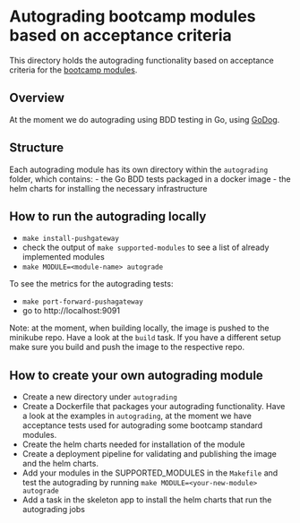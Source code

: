 # Autograding bootcamp modules based on acceptance criteria
 
This directory holds the autograding functionality based on acceptance criteria for the [bootcamp modules](../../knowledge-base/content/bootcamp/modules).

## Overview 

At the moment we do autograding using BDD testing in Go, using [GoDog](https://github.com/cucumber/godog).

## Structure

Each autograding module has its own directory within the `autograding` folder, which contains:
    - the Go BDD tests packaged in a docker image
    - the helm charts for installing the necessary infrastructure
 
## How to run the autograding locally

- `make install-pushgateway`
- check the output of `make supported-modules`  to see a list of already implemented modules
- `make MODULE=<module-name> autograde`

To see the metrics for the autograding tests:
- `make port-forward-pushagateway`
- go to http://localhost:9091



Note: at the moment, when building locally, the image is pushed to the minikube repo. Have a look at the `build` task. 
If you have a different setup make sure you build and push the image to the respective repo.

## How to create your own autograding module

- Create a new directory under `autograding`
- Create a Dockerfile that packages your autograding functionality. Have a look at the examples in `autograding`, at the moment
  we have acceptance tests used for autograding some bootcamp standard modules. 
- Create the helm charts needed for installation of the module
- Create a deployment pipeline for validating and publishing the image and the helm charts.
- Add your modules in the SUPPORTED_MODULES in the `Makefile` and test the autograding by running `make MODULE=<your-new-module> autograde`
- Add a task in the skeleton app to install the helm charts that run the autograding jobs